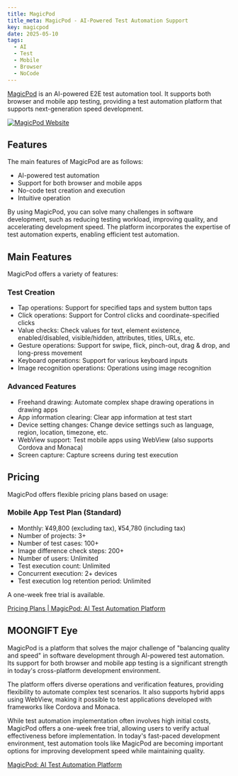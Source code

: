 ```yaml
---
title: MagicPod
title_meta: MagicPod - AI-Powered Test Automation Support
key: magicpod
date: 2025-05-10
tags:
  - AI
  - Test
  - Mobile
  - Browser
  - NoCode
---
```


[MagicPod](https://magicpod.com/) is an AI-powered E2E test automation tool. It supports both browser and mobile app testing, providing a test automation platform that supports next-generation speed development.

[![MagicPod Website](/img/services/magicpod.jpg)](https://magicpod.com/)

<!--more-->

## Features

The main features of MagicPod are as follows:

- AI-powered test automation
- Support for both browser and mobile apps
- No-code test creation and execution
- Intuitive operation

By using MagicPod, you can solve many challenges in software development, such as reducing testing workload, improving quality, and accelerating development speed. The platform incorporates the expertise of test automation experts, enabling efficient test automation.

## Main Features

MagicPod offers a variety of features:

### Test Creation

- Tap operations: Support for specified taps and system button taps
- Click operations: Support for Control clicks and coordinate-specified clicks
- Value checks: Check values for text, element existence, enabled/disabled, visible/hidden, attributes, titles, URLs, etc.
- Gesture operations: Support for swipe, flick, pinch-out, drag & drop, and long-press movement
- Keyboard operations: Support for various keyboard inputs
- Image recognition operations: Operations using image recognition

### Advanced Features

- Freehand drawing: Automate complex shape drawing operations in drawing apps
- App information clearing: Clear app information at test start
- Device setting changes: Change device settings such as language, region, location, timezone, etc.
- WebView support: Test mobile apps using WebView (also supports Cordova and Monaca)
- Screen capture: Capture screens during test execution

## Pricing

MagicPod offers flexible pricing plans based on usage:

### Mobile App Test Plan (Standard)

- Monthly: ¥49,800 (excluding tax), ¥54,780 (including tax)
- Number of projects: 3+
- Number of test cases: 100+
- Image difference check steps: 200+
- Number of users: Unlimited
- Test execution count: Unlimited
- Concurrent execution: 2+ devices
- Test execution log retention period: Unlimited

A one-week free trial is available.

[Pricing Plans | MagicPod: AI Test Automation Platform](https://magicpod.com/pricing/)

## MOONGIFT Eye

MagicPod is a platform that solves the major challenge of "balancing quality and speed" in software development through AI-powered test automation. Its support for both browser and mobile app testing is a significant strength in today's cross-platform development environment.

The platform offers diverse operations and verification features, providing flexibility to automate complex test scenarios. It also supports hybrid apps using WebView, making it possible to test applications developed with frameworks like Cordova and Monaca.

While test automation implementation often involves high initial costs, MagicPod offers a one-week free trial, allowing users to verify actual effectiveness before implementation. In today's fast-paced development environment, test automation tools like MagicPod are becoming important options for improving development speed while maintaining quality.

[MagicPod: AI Test Automation Platform](https://magicpod.com/)
